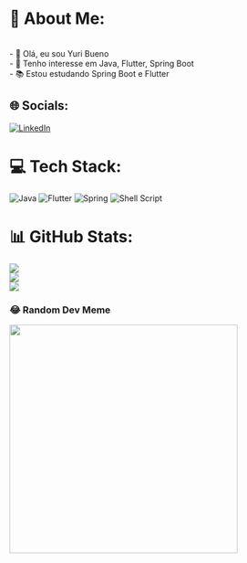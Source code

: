 # 💫 About Me:
<br>- 👋 Olá, eu sou Yuri Bueno<br>- 👀 Tenho interesse em Java, Flutter, Spring Boot<br>- 📚 Estou estudando Spring Boot e Flutter


## 🌐 Socials:
[![LinkedIn](https://img.shields.io/badge/LinkedIn-%230077B5.svg?logo=linkedin&logoColor=white)](https://linkedin.com/in/https://www.linkedin.com/in/yuri-bueno-1bb89a1a4/) 

# 💻 Tech Stack:
![Java](https://img.shields.io/badge/java-%23ED8B00.svg?style=flat&logo=openjdk&logoColor=white) ![Flutter](https://img.shields.io/badge/Flutter-%2302569B.svg?style=flat&logo=Flutter&logoColor=white) ![Spring](https://img.shields.io/badge/spring-%236DB33F.svg?style=flat&logo=spring&logoColor=white) ![Shell Script](https://img.shields.io/badge/shell_script-%23121011.svg?style=flat&logo=gnu-bash&logoColor=white)
# 📊 GitHub Stats:
![](https://github-readme-stats.vercel.app/api?username=ybueno16&theme=radical&hide_border=false&include_all_commits=false&count_private=false)<br/>
![](https://github-readme-streak-stats.herokuapp.com/?user=ybueno16&theme=radical&hide_border=false)<br/>
![](https://github-readme-stats.vercel.app/api/top-langs/?username=ybueno16&theme=radical&hide_border=false&include_all_commits=false&count_private=false&layout=compact)

### 😂 Random Dev Meme
<img src='https://randommeme-five.vercel.app/' style="height: 400px;"/>

<!-- Proudly created with GPRM ( https://gprm.itsvg.in ) -->
